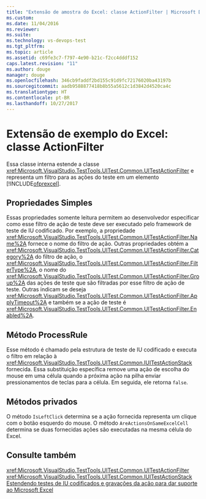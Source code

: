 ```yaml
---
title: "Extensão de amostra do Excel: classe ActionFilter | Microsoft Docs"
ms.custom: 
ms.date: 11/04/2016
ms.reviewer: 
ms.suite: 
ms.technology: vs-devops-test
ms.tgt_pltfrm: 
ms.topic: article
ms.assetid: c69fe3c7-f797-4e90-b21c-f2cc4dddf152
caps.latest.revision: "11"
ms.author: douge
manager: douge
ms.openlocfilehash: 346cb9faddf2bd155c91d9fc72176020ba43197b
ms.sourcegitcommit: aadb9588877418b8b55a5612c1d3842d4520ca4c
ms.translationtype: HT
ms.contentlocale: pt-BR
ms.lasthandoff: 10/27/2017
---
```

# <a name="sample-excel-extension-actionfilter-class"></a>Extensão de exemplo do Excel: classe ActionFilter
Essa classe interna estende a classe <xref:Microsoft.VisualStudio.TestTools.UITest.Common.UITestActionFilter> e representa um filtro para as ações do teste em um elemento [!INCLUDE[ofprexcel](../test/includes/ofprexcel_md.md)].  
  
## <a name="simple-properties"></a>Propriedades Simples  
 Essas propriedades somente leitura permitem ao desenvolvedor especificar como esse filtro de ação de teste deve ser executado pelo framework de teste de IU codificado. Por exemplo, a propriedade <xref:Microsoft.VisualStudio.TestTools.UITest.Common.UITestActionFilter.Name%2A> fornece o nome do filtro de ação. Outras propriedades obtém a <xref:Microsoft.VisualStudio.TestTools.UITest.Common.UITestActionFilter.Category%2A> do filtro de ação, o <xref:Microsoft.VisualStudio.TestTools.UITest.Common.UITestActionFilter.FilterType%2A>, o nome do <xref:Microsoft.VisualStudio.TestTools.UITest.Common.UITestActionFilter.Group%2A> das ações de teste que são filtradas por esse filtro de ação de teste. Outras indicam se deseja <xref:Microsoft.VisualStudio.TestTools.UITest.Common.UITestActionFilter.ApplyTimeout%2A> e também se a ação de teste é <xref:Microsoft.VisualStudio.TestTools.UITest.Common.UITestActionFilter.Enabled%2A>.  
  
## <a name="processrule-method"></a>Método ProcessRule  
 Esse método é chamado pela estrutura de teste de IU codificado e executa o filtro em relação à <xref:Microsoft.VisualStudio.TestTools.UITest.Common.IUITestActionStack> fornecida. Essa substituição específica remove uma ação de escolha do mouse em uma célula quando a próxima ação na pilha enviar pressionamentos de teclas para a célula. Em seguida, ele retorna `false`.  
  
## <a name="private-methods"></a>Métodos privados  
 O método `IsLeftClick` determina se a ação fornecida representa um clique com o botão esquerdo do mouse. O método `AreActionsOnSameExcelCell` determina se duas fornecidas ações são executadas na mesma célula do Excel.  
  
## <a name="see-also"></a>Consulte também  
 <xref:Microsoft.VisualStudio.TestTools.UITest.Common.UITestActionFilter>   
 <xref:Microsoft.VisualStudio.TestTools.UITest.Common.IUITestActionStack>   
 [Estendendo testes de IU codificados e gravações da ação para dar suporte ao Microsoft Excel](../test/extending-coded-ui-tests-and-action-recordings-to-support-microsoft-excel.md)
